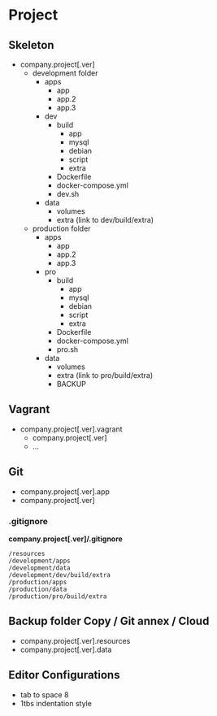 # Project

## Skeleton

* company.project[.ver]
  * development folder
    * apps
      * app
      * app.2
      * app.3
    * dev
      * build
        * app
        * mysql
        * debian
        * script
        * extra
      * Dockerfile
      * docker-compose.yml
      * dev.sh
    * data
      * volumes
      * extra (link to dev/build/extra)
  * production folder
    * apps
      * app
      * app.2
      * app.3
    * pro
      * build
        * app
        * mysql
        * debian
        * script
        * extra
      * Dockerfile
      * docker-compose.yml
      * pro.sh
    * data
      * volumes
      * extra (link to pro/build/extra)
      * BACKUP

## Vagrant

* company.project[.ver].vagrant
  * company.project[.ver]
  * ...

## Git

* company.project[.ver].app
* company.project[.ver]

### .gitignore

**company.project[.ver]/.gitignore**

```
/resources
/development/apps
/development/data
/development/dev/build/extra
/production/apps
/production/data
/production/pro/build/extra
```

## Backup folder Copy / Git annex / Cloud

* company.project[.ver].resources
* company.project[.ver].data

## Editor Configurations

* tab to space 8
* 1tbs indentation style
